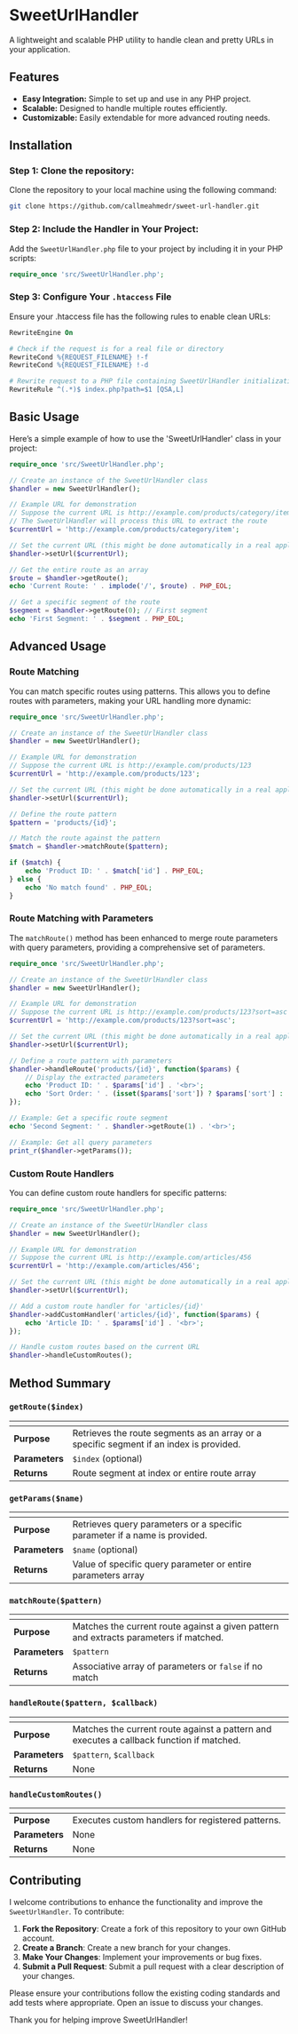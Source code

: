 ![[](frame_generic)](https://github.com/callmeahmedr/sweet-url-handler/blob/e52046ace9deea94607d8d3c1b0a8940164481eb/docs/frame_generic.png)
# SweetUrlHandler
A lightweight and scalable PHP utility to handle clean and pretty URLs in your application.

## Features
- **Easy Integration:** Simple to set up and use in any PHP project.
- **Scalable:** Designed to handle multiple routes efficiently.
- **Customizable:** Easily extendable for more advanced routing needs.

## Installation
### Step 1: Clone the repository:
Clone the repository to your local machine using the following command:
```bash
git clone https://github.com/callmeahmedr/sweet-url-handler.git
```

### Step 2: Include the Handler in Your Project:
Add the `SweetUrlHandler.php` file to your project by including it in your PHP scripts:
```php
require_once 'src/SweetUrlHandler.php';
```

### Step 3: Configure Your `.htaccess` File
Ensure your .htaccess file has the following rules to enable clean URLs:
```apache
RewriteEngine On

# Check if the request is for a real file or directory
RewriteCond %{REQUEST_FILENAME} !-f
RewriteCond %{REQUEST_FILENAME} !-d

# Rewrite request to a PHP file containing SweetUrlHandler initialization (by default it's index.php)
RewriteRule ^(.*)$ index.php?path=$1 [QSA,L]
```

## Basic Usage
Here’s a simple example of how to use the 'SweetUrlHandler' class in your project:
```php
require_once 'src/SweetUrlHandler.php';

// Create an instance of the SweetUrlHandler class
$handler = new SweetUrlHandler();

// Example URL for demonstration
// Suppose the current URL is http://example.com/products/category/item
// The SweetUrlHandler will process this URL to extract the route
$currentUrl = 'http://example.com/products/category/item';

// Set the current URL (this might be done automatically in a real application)
$handler->setUrl($currentUrl);

// Get the entire route as an array
$route = $handler->getRoute();
echo 'Current Route: ' . implode('/', $route) . PHP_EOL;

// Get a specific segment of the route
$segment = $handler->getRoute(0); // First segment
echo 'First Segment: ' . $segment . PHP_EOL;
```

## Advanced Usage
### Route Matching
You can match specific routes using patterns. This allows you to define routes with parameters, making your URL handling more dynamic:
```php
require_once 'src/SweetUrlHandler.php';

// Create an instance of the SweetUrlHandler class
$handler = new SweetUrlHandler();

// Example URL for demonstration
// Suppose the current URL is http://example.com/products/123
$currentUrl = 'http://example.com/products/123';

// Set the current URL (this might be done automatically in a real application)
$handler->setUrl($currentUrl);

// Define the route pattern
$pattern = 'products/{id}';

// Match the route against the pattern
$match = $handler->matchRoute($pattern);

if ($match) {
    echo 'Product ID: ' . $match['id'] . PHP_EOL;
} else {
    echo 'No match found' . PHP_EOL;
}
```

### Route Matching with Parameters
The `matchRoute()` method has been enhanced to merge route parameters with query parameters, providing a comprehensive set of parameters.
```php
require_once 'src/SweetUrlHandler.php';

// Create an instance of the SweetUrlHandler class
$handler = new SweetUrlHandler();

// Example URL for demonstration
// Suppose the current URL is http://example.com/products/123?sort=asc
$currentUrl = 'http://example.com/products/123?sort=asc';

// Set the current URL (this might be done automatically in a real application)
$handler->setUrl($currentUrl);

// Define a route pattern with parameters
$handler->handleRoute('products/{id}', function($params) {
    // Display the extracted parameters
    echo 'Product ID: ' . $params['id'] . '<br>';
    echo 'Sort Order: ' . (isset($params['sort']) ? $params['sort'] : 'not specified') . '<br>';
});

// Example: Get a specific route segment
echo 'Second Segment: ' . $handler->getRoute(1) . '<br>';

// Example: Get all query parameters
print_r($handler->getParams());
```

### Custom Route Handlers
You can define custom route handlers for specific patterns:
```php
require_once 'src/SweetUrlHandler.php';

// Create an instance of the SweetUrlHandler class
$handler = new SweetUrlHandler();

// Example URL for demonstration
// Suppose the current URL is http://example.com/articles/456
$currentUrl = 'http://example.com/articles/456';

// Set the current URL (this might be done automatically in a real application)
$handler->setUrl($currentUrl);

// Add a custom route handler for 'articles/{id}'
$handler->addCustomHandler('articles/{id}', function($params) {
    echo 'Article ID: ' . $params['id'] . '<br>';
});

// Handle custom routes based on the current URL
$handler->handleCustomRoutes();
```

## Method Summary
### `getRoute($index)`
| <!-- --> | <!-- --> |
| ------------- | ------------- |
| **Purpose**          | Retrieves the route segments as an array or a specific segment if an index is provided.  |
| **Parameters**       | `$index` (optional)  |
| **Returns**          | Route segment at index or entire route array  |

### `getParams($name)`
| <!-- --> | <!-- --> |
| ------------- | ------------- |
| **Purpose**          | Retrieves query parameters or a specific parameter if a name is provided.  |
| **Parameters**       | `$name` (optional)  |
| **Returns**          | Value of specific query parameter or entire parameters array  |

### `matchRoute($pattern)`
| <!-- --> | <!-- --> |
| ------------- | ------------- |
| **Purpose**          | Matches the current route against a given pattern and extracts parameters if matched.  |
| **Parameters**       | `$pattern`  |
| **Returns**          | Associative array of parameters or `false` if no match	  |

### `handleRoute($pattern, $callback)`
| <!-- --> | <!-- --> |
| ------------- | ------------- |
| **Purpose**          | Matches the current route against a pattern and executes a callback function if matched.  |
| **Parameters**       | `$pattern`, `$callback`  |
| **Returns**          | None |

### `handleCustomRoutes()`
| <!-- --> | <!-- --> |
| ------------- | ------------- |
| **Purpose**          | Executes custom handlers for registered patterns.  |
| **Parameters**       | None  |
| **Returns**          | None |

## Contributing
I welcome contributions to enhance the functionality and improve the `SweetUrlHandler`. To contribute:

1. **Fork the Repository**: Create a fork of this repository to your own GitHub account.
2. **Create a Branch**: Create a new branch for your changes.
3. **Make Your Changes**: Implement your improvements or bug fixes.
4. **Submit a Pull Request**: Submit a pull request with a clear description of your changes.

Please ensure your contributions follow the existing coding standards and add tests where appropriate. Open an issue to discuss your changes.

Thank you for helping improve SweetUrlHandler!
